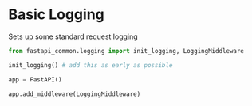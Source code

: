 # Basic Logging

Sets up some standard request logging


```python
from fastapi_common.logging import init_logging, LoggingMiddleware

init_logging() # add this as early as possible

app = FastAPI()

app.add_middleware(LoggingMiddleware)
```


